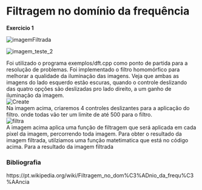 # Filtragem no domínio da frequência


<strong>Exercicio 1</strong><br>

![imagemFiltrada](https://user-images.githubusercontent.com/42754908/141846796-2032d90f-9766-48b9-b968-6b2a2beab6cd.png)

![imagem_teste_2](https://user-images.githubusercontent.com/42754908/141848601-62af150b-dd43-4448-8a13-5497fd5486c3.png)

Foi utilizado o programa exemplos/dft.cpp como ponto de partida para a resolução de problemas. Foi implementado o filtro homomórfico para melhorar a qualidade da iluminação das imagens. Veja que ambas as imagens do lado esquerdo estão escuras, quando o controle deslizando das quatro opções são deslizadas pro lado direito, a um ganho de iluminação da imagem.<br>
![Create](https://user-images.githubusercontent.com/42754908/141861391-00dddbdc-5d62-4b3a-a6b3-667eeaf4d1e3.png)<br>
Na imagem acima, criaremos 4 controles deslizantes para a aplicação do filtro. onde todas vão ter um limite de até 500 para o filtro. <br>
![filtra](https://user-images.githubusercontent.com/42754908/141860624-0d07ab39-48de-44ce-b477-84b9eca6a82b.png)<br>
A imagem acima aplica uma função de filtragem que será aplicada em cada pixel da imagem, percorrendo toda imagem. Para obter o resultado da imagem filtrada, utilziamos uma função matetimatica que está no código acima. Para a resultado da imagem filtrada

<h3> Bibliografia </h3>
https://pt.wikipedia.org/wiki/Filtragem_no_dom%C3%ADnio_da_frequ%C3%AAncia

